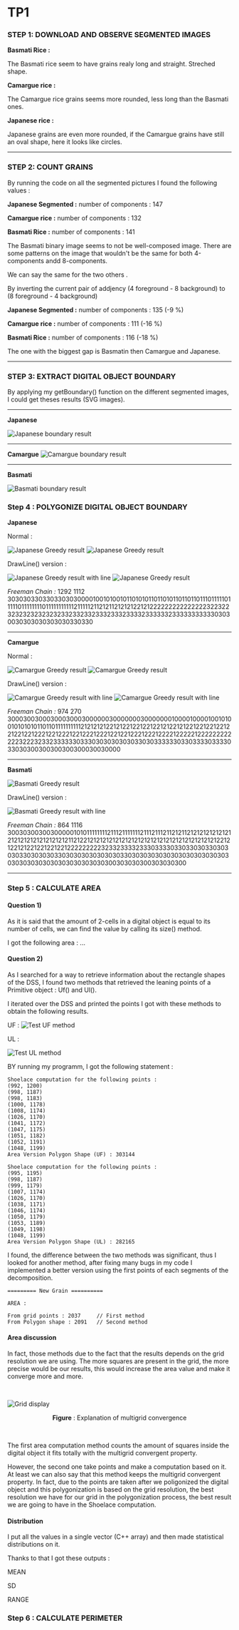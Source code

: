 # TP1

### STEP 1: DOWNLOAD AND OBSERVE SEGMENTED IMAGES


**Basmati Rice :** 

The Basmati rice seem to have grains realy long and straight. Streched shape.


**Camargue rice :** 

The Camargue rice grains seems more rounded, less long than the Basmati ones.


**Japanese rice :** 

Japanese grains are even more rounded, if the Camargue grains have still an oval shape, here it looks like circles.


--------------

### STEP 2: COUNT GRAINS


By running the code on all the segmented pictures I found the following values :


**Japanese Segmented :**  number of components : 147

**Camargue rice :**  number of components : 132

**Basmati Rice :** number of components : 141


The Basmati binary image seems to not be well-composed image. There are some patterns on the image that wouldn't be the same for both 4-components andd 8-components.

We can say the same for the two others .

By inverting the current pair of addjency (4 foreground - 8 background) to (8 foreground - 4 background)


**Japanese Segmented :** number of components : 135 (-9 %)

**Camargue rice :** number of components : 111 (-16 %)

**Basmati Rice :** number of components : 116 (-18 %)


The one with the biggest gap is Basmatin then Camargue and Japanese.


--------------


### STEP 3: EXTRACT DIGITAL OBJECT BOUNDARY


By applying my getBoundary() function on the different segmented images, I could get theses results (SVG images).


---------------
**Japanese**

![Japanese boundary result](BoundaryJapanese.svg "Japanese Boundary result")

---------------
**Camargue**
![Camargue boundary result](BoundaryCamargue.svg "Camargue Boundary result")

---------------
**Basmati**

![Basmati boundary result](BoundaryBasmati.svg "Basmati Boundary result")



### Step 4 : POLYGONIZE DIGITAL OBJECT BOUNDARY


**Japanese**

Normal : 

![Japanese Greedy result](greedyJapanese.svg "Japanese Greedy result")
![Japanese Greedy result](greedyJapaneseFull.svg "Japanese Greedy result")

DrawLine() version : 

![Japanese Greedy result with line](greedyJapaneseLineVersion.svg "Japanese Greedy result with line")
![Japanese Greedy result](greedyJapaneseLineFull.svg "Japanese Greedy result")

*Freeman Chain :* 1292 1112 30303033033033030300001001010010110101011011010110110110111011111011111011111111011111111111211111211212112121212212122222222222222232232232323232323232332332332333233323333233333323333333333303030030303030303030330330

---------------
**Camargue**

Normal : 

![Camargue Greedy result](greedyCamargue.svg "Camargue Greedy result")
![Camargue Greedy result](greedyCamargueFull.svg "Camargue Greedy result")

DrawLine() version : 

![Camargue Greedy result with line](greedyCamargueLineVersion.svg "Camargue Greedy result with line")
![Camargue Greedy result with line](greedyCamargueLineFull.svg "Camargue Greedy result with line")

*Freeman Chain :* 974 270 3000300300030003000300000030000000300000001000010000100101001010101011011011111111112121212122121221221221221212212122122122122122122122122212212221221222122212212212221222122221222221222222222222322232332333333033303030303030330303333330330333303333033030300300300300300030030000

---------------
**Basmati**

![Basmati Greedy result](greedyBasmati.svg "Basmati Greedy result")

DrawLine() version : 

![Basmati Greedy result with line](greedyBasmatiLineVersion.svg "Basmati Greedy result with line")


*Freeman Chain :* 864 1116 3003030030030000010101111111121112111111121112111211212112121212121212121212121212121212121121221212121212121212121212121212121212121212122121221212212212212212222222223233233332333033330330330303303030303303030303303030303030303033030303030303030303030303030303030303030303030303030300303030300303030300


--------------





### Step 5 : CALCULATE AREA



#### Question 1)

As it is said that the amount of 2-cells in a digital object is equal to its number of cells, we can find the value by calling its size() method.

I got the following area : ...


#### Question 2)

As I searched for a way to retrieve information about the rectangle shapes of the DSS, I found two methods that retrieved the leaning points of a Primitive object : Uf() and Ul().

I iterated over the DSS and printed the points I got with these methods to obtain the following results.

UF : 
![Test UF method](Test_UF.svg "Test UF method")


UL :

![Test UL method](Test_UL.svg "Test UL method")



BY running my programm, I got the following statement :

```
Shoelace computation for the following points : 
(992, 1200)
(998, 1187)
(998, 1183)
(1000, 1178)
(1008, 1174)
(1026, 1170)
(1041, 1172)
(1047, 1175)
(1051, 1182)
(1052, 1191)
(1048, 1199)
Area Version Polygon Shape (UF) : 303144

Shoelace computation for the following points : 
(995, 1195)
(998, 1187)
(999, 1179)
(1007, 1174)
(1026, 1170)
(1038, 1171)
(1046, 1174)
(1050, 1179)
(1053, 1189)
(1049, 1198)
(1048, 1199)
Area Version Polygon Shape (UL) : 282165
```

I found, the difference between the two methods was significant, thus I looked for another method, after fixing many bugs in my code I implemented a better version using the first points of each segments of the decomposition.

```
========= New Grain ==========

AREA : 

From grid points : 2037     // First method
From Polygon shape : 2091   // Second method
```


#### Area discussion

In fact, those methods due to the fact that the results depends on the grid resolution we are using. The more squares are present in the grid, the more precise would be our results, this would increase the area value and make it converge more and more.

<br>

![Grid display](GridRes.png "Grid display")

<p style="text-align: center;"><b>Figure</b> : Explanation of multigrid convergence</p>

<br>

The first area computation method counts the amount of squares inside the digital object it fits totally with the multigrid convergent property.

However, the second one take points and make a computation based on it. At least we can also say that this method keeps the multigrid convergent property. 
In fact, due to the points are taken after we poligonized the digital object and this polygonization is based on the grid resolution, the best resolution we have for our grid in the polygonization process, the best result we are going to have in the Shoelace computation.


#### Distribution

I put all the values in a single vector (C++ array) and then made statistical distributions on it.

Thanks to that I got these outputs : 

MEAN

SD

RANGE




### Step 6 : CALCULATE PERIMETER

